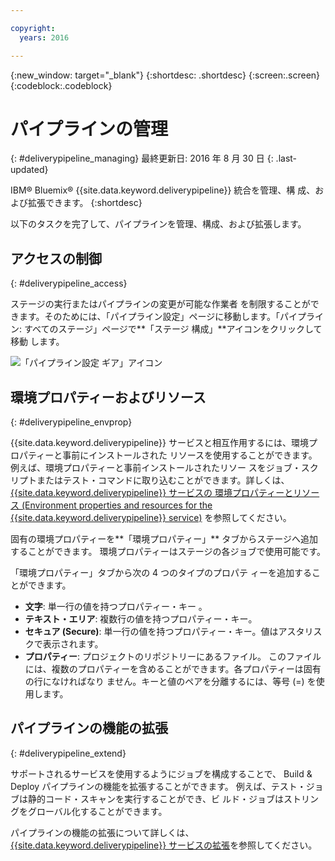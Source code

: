 ```yaml
---

copyright:
  years: 2016

---
```

<!-- Copyright info at top of file: REQUIRED
    The copyright info is YAML content that must occur at the top of the MD file, before attributes are listed.
    It must be surrounded by 3 dashes.
    The value "years" can contain just one year or a two years separated by a comma. (years: 2014, 2016)
    Indentation as per the previous template must be preserved.
-->

{:new_window: target="_blank"}
{:shortdesc: .shortdesc}
{:screen:.screen}
{:codeblock:.codeblock}

# パイプラインの管理
{: #deliverypipeline_managing}
最終更新日: 2016 年 8 月 30 日
{: .last-updated}

IBM&reg; Bluemix&reg; {{site.data.keyword.deliverypipeline}} 統合を管理、構
成、および拡張できます。
{:shortdesc}

以下のタスクを完了して、パイプラインを管理、構成、および拡張します。

## アクセスの制御
{: #deliverypipeline_access}

ステージの実行またはパイプラインの変更が可能な作業者
を制限することができます。そのためには、「パイプライン設定」ページに移動します。「パイプライン: すべてのステージ」ページで**「ステージ
構成」**アイコンをクリックして移動
します。

![「パイプライン設定
ギア」アイコン](./images/pipeline_settings.png)

## 環境プロパティーおよびリソース
{: #deliverypipeline_envprop}

{{site.data.keyword.deliverypipeline}}
サービスと相互作用するには、環境プロパティーと事前にインストールされた
リソースを使用することができます。例えば、環境プロパティーと事前インストールされたリソー
スをジョブ・スクリプトまたはテスト・コマンドに取り込むことができます。詳しくは、
[{{site.data.keyword.deliverypipeline}} サービスの
環境プロパティーとリソース (Environment properties and resources for
the {{site.data.keyword.deliverypipeline}} service)](./deploy_var.html) を参照してください。

固有の環境プロパティーを**「環境プロパティー」** タブからステージへ追加することができます。
環境プロパティーはステージの各ジョブで使用可能です。

「環境プロパティー」タブから次の 4 つのタイプのプロパテ
ィーを追加することができます。
* **文字**: 単一行の値を持つプロパティー・キー 。
* **テキスト・エリア**: 複数行の値を持つプロパティー・キー。
* **セキュア (Secure)**: 単一行の値を持つプロパティー・キー。値はアスタリスクで表示されます。
* **プロパティー**: プロジェクトのリポジトリーにあるファイル。
このファイルには、複数のプロパティーを含めることができます。各プロパティーは固有の行になければなり
ません。キーと値のペアを分離するには、等号 (=) を使用します。

## パイプラインの機能の拡張
{: #deliverypipeline_extend}

サポートされるサービスを使用するようにジョブを構成することで、
Build & Deploy パイプラインの機能を拡張することができます。
例えば、テスト・ジョブは静的コード・スキャンを実行することができ、ビ
ルド・ジョブはストリングをグローバル化することができます。

パイプラインの機能の拡張について詳しくは、
[{{site.data.keyword.deliverypipeline}}
サービスの拡張](./deliverypipeline_extension.html)を参照してください。

<!-- [1]: https://www.ng.bluemix.net/docs/manageapps/deployingapps.html#appmanifest
[2]: https://www.ng.bluemix.net/docs/#services/DeliveryPipeline/index.html#getstartwithCD
[3]: http://docs.cloudfoundry.org/devguide/installcf/whats-new-v6.html#push
[4]: https://console.ng.bluemix.net/?ace_base=true/#/pricing/cloudOEPaneId=pricing
[5]: ./images/open_logs.png
[6]: #manifests
[7]: ./images/runbar-annotated-dark.png
[8]: ./images/input_tab_only_execute.png
[9]: ./images/deploy_to.png
[10]: ./images/view_logs_and_history.png
[11]: ./images/play_button.png
[12]: ./images/basicAnimate.gif
[13]: ./images/AddStage.png
[14]: ./images/AddJob.png
[15]: ./images/jobs.png
[16]: ./images/RunStage.png
[17]: https://www.ng.bluemix.net/docs/starters/container_pipeline.html#container_pipeline
[18]: ../../../tutorials/basicbuild
[19]: #add_stage
[20]: #add_job
[21]: ../deploy_ext
[22]: ./images/pipeline_settings_icon.png
[23]: ./images/pipeline_settings.png
[24]: https://www.ng.bluemix.net/docs/services/reqnsi.html#add_service
[25]: ../deploy_var
[26]: ./images/click_stage_run_number.png
[27]: ./images/diagram.jpg -->
